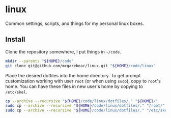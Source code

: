 # linux

Common settings, scripts, and things for my personal linux boxes.


## Install

Clone the repository somewhere, I put things in `~/code`.

```bash
mkdir --parents "${HOME}/code"
git clone git@github.com/mcgarebear/linux.git "${HOME}/code/linux"
```

Place the desired dotfiles into the home directory. To get prompt customization
working with user `root` (or when using `sudo`), copy to `root`'s home. You
can have these files in new user's home by copying to `/etc/skel`.

```bash
cp --archive --recursive "${HOME}/code/linux/dotfiles/." "${HOME}/"
sudo cp --archive --recursive "${HOME}/code/linux/dotfiles/." "/root/"
sudo cp --archive --recursive "${HOME}/code/linux/dotfiles/." "/etc/skel/"
```
